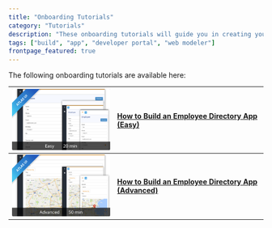 ```yaml
---
title: "Onboarding Tutorials"
category: "Tutorials"
description: "These onboarding tutorials will guide you in creating your first Mendix apps."
tags: ["build", "app", "developer portal", "web modeler"]
frontpage_featured: true
---
```


The following onboarding tutorials are available here:

| [![](attachments/onboarding-tutorials/build-an-employee-directory-app-beginner.png)](build-an-employee-directory-app-easy) | [How to Build an Employee Directory App (Easy)](build-an-employee-directory-app-easy)|
|------|:-----|
| [![](attachments/onboarding-tutorials/build-an-employee-directory-app-advanced.png)](build-an-employee-directory-app-advanced) | **[How to Build an Employee Directory App (Advanced)](build-an-employee-directory-app-advanced)**|
